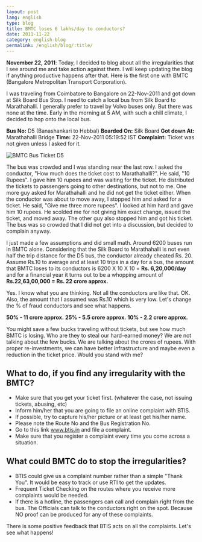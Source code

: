 ```yaml
---
layout: post
lang: english
type: blog
title: BMTC loses 6 lakhs/day to conductors?
date: 2011-11-22
category: english-blog
permalink: /english/blog/:title/
---
```


**November 22, 2011**: Today, I decided to blog about all the irregularities that I see around me and take action against them. I will keep updating the blog if anything productive happens after that. Here is the first one with BMTC (Bangalore Metropolitan Transport Corporation).

I was traveling from Coimbatore to Bangalore on 22-Nov-2011 and got down at Silk Board Bus Stop. I need to catch a local bus from Silk Board to Marathahalli. I generally prefer to travel by Volvo buses only. But there was none at the time. Early in the morning at 5 AM, with such a chill climate, I decided to hop onto the local bus.

**Bus No:** D5 (Banashankari to Hebbal)
**Boarded On:** Silk Board
**Got down At:** Marathahalli Bridge
**Time:** 22-Nov-2011 05:19:52 IST
**Complaint:** Ticket was not given unless I asked for it.

![BMTC Bus Ticket D5]({{site.english.blog.downloads}}/bmtc-bus-ticket-d5.jpg)

The bus was crowded and I was standing near the last row. I asked the conductor, "How much does the ticket cost to Marathahalli?". He said, "10 Rupees". I gave him 10 rupees and was waiting for the ticket. He distributed the tickets to passengers going to other destinations, but not to me. One more guy asked for Marathahalli and he did not get the ticket either. When the conductor was about to move away, I stopped him and asked for a ticket. He said, "Give me three more rupees". I looked at him hard and gave him 10 rupees. He scolded me for not giving him exact change, issued the ticket, and moved away. The other guy also stopped him and got his ticket. The bus was so crowded that I did not get into a discussion, but decided to complain anyway.

I just made a few assumptions and did small math. Around 6200 buses run in BMTC alone. Considering that the Silk Board to Marathahalli is not even half the trip distance for the D5 bus, the conductor already cheated Rs. 20. Assume Rs.10 to average and at least 10 trips in a day for a bus, the amount that BMTC loses to its conductors is 6200 X 10 X 10 = **Rs. 6,20,000/day** and for a financial year it turns out to be a whopping amount of **Rs.22,63,00,000 = Rs. 22 crore approx.**

Yes. I know what you are thinking. Not all the conductors are like that. OK. Also, the amount that I assumed was Rs.10 which is very low. Let's change the % of fraud conductors and see what happens.

**50% - 11 crore approx.**
**25% - 5.5 crore approx.**
**10% - 2.2 crore approx.**

You might save a few bucks traveling without tickets, but see how much BMTC is losing. Who are they to steal our hard-earned money? We are not talking about the few bucks. We are talking about the crores of rupees. With proper re-investments, we can have better infrastructure and maybe even a reduction in the ticket price. Would you stand with me?

## What to do, if you find any irregularity with the BMTC?

* Make sure that you get your ticket first. (whatever the case, not issuing tickets, abusing, etc)
* Inform him/her that you are going to file an online complaint with BTIS.
* If possible, try to capture his/her picture or at least get his/her name.
* Please note the Route No and the Bus Registration No.
* Go to this link www.btis.in and file a complaint.
* Make sure that you register a complaint every time you come across a situation.

## What could BMTC do to stop the irregularities?

* BTIS could give us a complaint number rather than a simple "Thank You". It would be easy to track or use RTI to get the updates.
* Frequent Ticket Checking on the routes where you receive more complaints would be needed.
* If there is a hotline, the passengers can call and complain right from the bus. The Officials can talk to the conductors right on the spot. Because NO proof can be produced for any of these complaints.

There is some positive feedback that BTIS acts on all the complaints. Let's see what happens!
